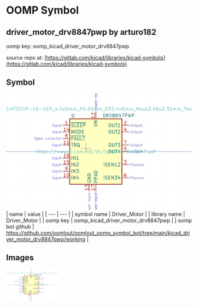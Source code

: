# OOMP Symbol  
## driver_motor_drv8847pwp  by arturo182  
  
oomp key: oomp_kicad_driver_motor_drv8847pwp  
  
source repo at: [https://gitlab.com/kicad/libraries/kicad-symbols](https://gitlab.com/kicad/libraries/kicad-symbols)  
## Symbol  
  
[![working.png](working_600.png)](working.png)  
| name | value | 
| --- | --- | 
| symbol name | Driver_Motor | 
| library name | Driver_Motor | 
| oomp key | oomp_kicad_driver_motor_drv8847pwp | 
| oomp bot github | https://github.com/oomlout/oomlout_oomp_symbol_bot/tree/main/kicad_driver_motor_drv8847pwp/working | 
## Images  
  
[![working.png](working_140.png)](working.png)  
